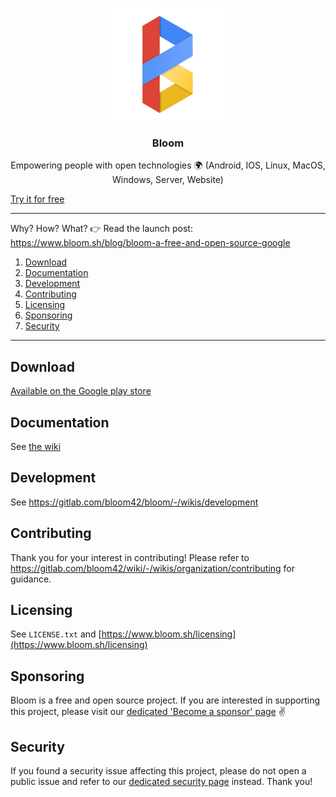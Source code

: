 <p align="center">
  <img alt="bloom logo" src="assets/icons/bloom_256.png" height="180" />
  <h3 align="center">Bloom</h3>
  <p align="center">Empowering people with open technologies 🌍 (Android, IOS, Linux, MacOS, Windows, Server, Website)</p>
</p>

[Try it for free](https://www.bloom.sh/download)

--------

Why? How? What? 👉 Read the launch post: https://www.bloom.sh/blog/bloom-a-free-and-open-source-google

1. [Download](#download)
2. [Documentation](#documentation)
3. [Development](#development)
4. [Contributing](#contributing)
5. [Licensing](#licensing)
6. [Sponsoring](#sponsoring)
7. [Security](#security)

--------

## Download

[Available on the Google play store](https://play.google.com/store/apps/details?id=com.bloom42.bloomx)


## Documentation

See [the wiki](https://gitlab.com/bloom42/bloom/-/wikis)


## Development

See https://gitlab.com/bloom42/bloom/-/wikis/development


## Contributing

Thank you for your interest in contributing! Please refer to
https://gitlab.com/bloom42/wiki/-/wikis/organization/contributing for guidance.


## Licensing

See `LICENSE.txt` and [https://www.bloom.sh/licensing](https://www.bloom.sh/licensing)


## Sponsoring

Bloom is a free and open source project. If you are interested in supporting this project, please visit our
[dedicated 'Become a sponsor' page](https://www.bloom.sh/become-a-sponsor) ✌️


## Security

If you found a security issue affecting this project, please do not open a public issue and refer to our
[dedicated security page](https://www.bloom.sh/security) instead. Thank you!
